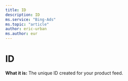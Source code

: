 ```yaml
---
title: ID
description: ID
ms.service: "Bing-Ads"
ms.topic: "article"
author: eric-urban
ms.author: eur
---
```


# ID

**What it is:**  The unique ID created for your product feed.


